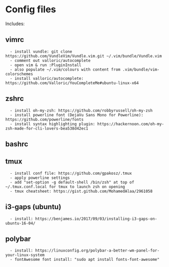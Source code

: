 # Config files
Includes:
## vimrc 
      - install vundle: git clone https://github.com/VundleVim/Vundle.vim.git ~/.vim/bundle/Vundle.vim
      - comment out valloric/autocomplete
      - open vim & run :PluginInstall
      - also populate ~/.vim/colours with content from .vim/bundle/vim-colorschemes
      - install valloric/autocomplete: https://github.com/Valloric/YouCompleteMe#ubuntu-linux-x64
## zshrc
      - install oh-my-zsh: https://github.com/robbyrussell/oh-my-zsh
      - install powerline font (DejaVu Sans Mono for Powerline): https://github.com/powerline/fonts 
      - install syntax highlighting plugin: https://hackernoon.com/oh-my-zsh-made-for-cli-lovers-bea538d42ec1
## bashrc
## tmux
      - install conf file: https://github.com/gpakosz/.tmux
      - apply powerline settings
      - add "set-option -g default-shell /bin/zsh" at top of ~/.tmux.conf.local for tmux to launch zsh on opening    
      - tmux cheatsheet: https://gist.github.com/MohamedAlaa/2961058
## i3-gaps (ubuntu)
      - install: https://benjames.io/2017/09/03/installing-i3-gaps-on-ubuntu-16-04/
## polybar
      - install: https://linuxconfig.org/polybar-a-better-wm-panel-for-your-linux-system
      - fontAwesome font install: "sudo apt install fonts-font-awesome"
      
